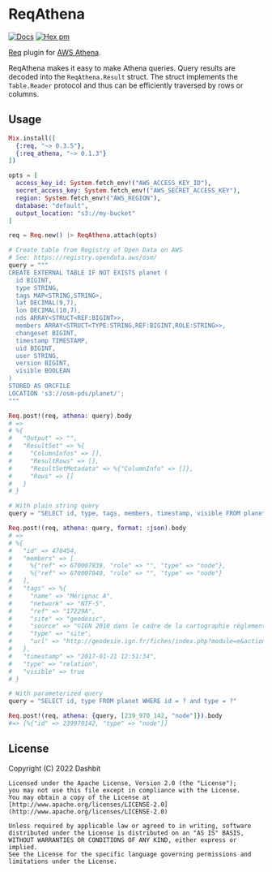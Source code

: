 # ReqAthena

[![Docs](https://img.shields.io/badge/hex.pm-docs-8e7ce6.svg)](https://hexdocs.pm/req_athena)
[![Hex pm](http://img.shields.io/hexpm/v/req_athena.svg?style=flat&color=blue)](https://hex.pm/packages/req_athena)

[Req](https://github.com/wojtekmach/req) plugin for [AWS Athena](https://docs.aws.amazon.com/athena/latest/APIReference/Welcome.html).

ReqAthena makes it easy to make Athena queries. Query results are decoded into the `ReqAthena.Result` struct.
The struct implements the `Table.Reader` protocol and thus can be efficiently traversed by rows or columns.

## Usage

```elixir
Mix.install([
  {:req, "~> 0.3.5"},
  {:req_athena, "~> 0.1.3"}
])

opts = [
  access_key_id: System.fetch_env!("AWS_ACCESS_KEY_ID"),
  secret_access_key: System.fetch_env!("AWS_SECRET_ACCESS_KEY"),
  region: System.fetch_env!("AWS_REGION"),
  database: "default",
  output_location: "s3://my-bucket"
]

req = Req.new() |> ReqAthena.attach(opts)

# Create table from Registry of Open Data on AWS
# See: https://registry.opendata.aws/osm/
query = """
CREATE EXTERNAL TABLE IF NOT EXISTS planet (
  id BIGINT,
  type STRING,
  tags MAP<STRING,STRING>,
  lat DECIMAL(9,7),
  lon DECIMAL(10,7),
  nds ARRAY<STRUCT<REF:BIGINT>>,
  members ARRAY<STRUCT<TYPE:STRING,REF:BIGINT,ROLE:STRING>>,
  changeset BIGINT,
  timestamp TIMESTAMP,
  uid BIGINT,
  user STRING,
  version BIGINT,
  visible BOOLEAN
)
STORED AS ORCFILE
LOCATION 's3://osm-pds/planet/';
"""

Req.post!(req, athena: query).body
# =>
# %{
#   "Output" => "",
#   "ResultSet" => %{
#     "ColumnInfos" => [],
#     "ResultRows" => [],
#     "ResultSetMetadata" => %{"ColumnInfo" => []},
#     "Rows" => []
#   }
# }

# With plain string query
query = "SELECT id, type, tags, members, timestamp, visible FROM planet WHERE id = 470454 and type = 'relation'"

Req.post!(req, athena: query, format: :json).body
# =>
# %{
#   "id" => 470454,
#   "members" => [
#     %{"ref" => 670007839, "role" => "", "type" => "node"},
#     %{"ref" => 670007840, "role" => "", "type" => "node"}
#   ],
#   "tags" => %{
#     "name" => "Mérignac A",
#     "network" => "NTF-5",
#     "ref" => "17229A",
#     "site" => "geodesic",
#     "source" => "©IGN 2010 dans le cadre de la cartographie réglementaire",
#     "type" => "site",
#     "url" => "http://geodesie.ign.fr/fiches/index.php?module=e&action=fichepdf&source=carte&sit_no=17229A"
#   },
#   "timestamp" => "2017-01-21 12:51:34",
#   "type" => "relation",
#   "visible" => true
# }

# With parameterized query
query = "SELECT id, type FROM planet WHERE id = ? and type = ?"

Req.post!(req, athena: {query, [239_970_142, "node"]}).body
#=> [%{"id" => 239970142, "type" => "node"}]
```

## License

Copyright (C) 2022 Dashbit

    Licensed under the Apache License, Version 2.0 (the "License");
    you may not use this file except in compliance with the License.
    You may obtain a copy of the License at [http://www.apache.org/licenses/LICENSE-2.0](http://www.apache.org/licenses/LICENSE-2.0)

    Unless required by applicable law or agreed to in writing, software
    distributed under the License is distributed on an "AS IS" BASIS,
    WITHOUT WARRANTIES OR CONDITIONS OF ANY KIND, either express or implied.
    See the License for the specific language governing permissions and
    limitations under the License.
